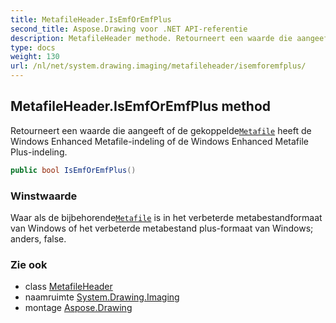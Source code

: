 ```yaml
---
title: MetafileHeader.IsEmfOrEmfPlus
second_title: Aspose.Drawing voor .NET API-referentie
description: MetafileHeader methode. Retourneert een waarde die aangeeft of de gekoppeldeMetafile heeft de Windows Enhanced Metafileindeling of de Windows Enhanced Metafile Plusindeling.
type: docs
weight: 130
url: /nl/net/system.drawing.imaging/metafileheader/isemforemfplus/
---
```

## MetafileHeader.IsEmfOrEmfPlus method

Retourneert een waarde die aangeeft of de gekoppelde[`Metafile`](../../metafile/) heeft de Windows Enhanced Metafile-indeling of de Windows Enhanced Metafile Plus-indeling.

```csharp
public bool IsEmfOrEmfPlus()
```

### Winstwaarde

Waar als de bijbehorende[`Metafile`](../../metafile/) is in het verbeterde metabestandformaat van Windows of het verbeterde metabestand plus-formaat van Windows; anders, false.

### Zie ook

* class [MetafileHeader](../)
* naamruimte [System.Drawing.Imaging](../../metafileheader/)
* montage [Aspose.Drawing](../../../)


